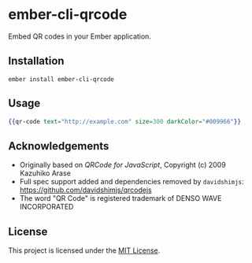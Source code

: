 # ember-cli-qrcode

Embed QR codes in your Ember application.

## Installation

```
ember install ember-cli-qrcode
```

## Usage

```handlebars
{{qr-code text="http://example.com" size=300 darkColor="#009966"}}
```

## Acknowledgements

* Originally based on _QRCode for JavaScript_, Copyright (c) 2009 Kazuhiko Arase
* Full spec support added and dependencies removed by `davidshimjs`: https://github.com/davidshimjs/qrcodejs
* The word "QR Code" is registered trademark of DENSO WAVE INCORPORATED

## License

This project is licensed under the [MIT License](LICENSE.md).
